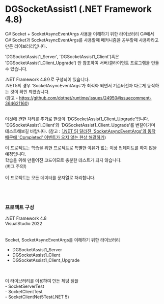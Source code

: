 # DGSocketAssist1 (.NET Framework 4.8)
C# Socket + SocketAsyncEventArgs 사용을 이해하기 위한 라이브러리
C#에서 C# Socket과 SocketAsyncEventArgs를 사용할때 메커니즘을 공부할때 사용하라고 만든 라이브러리입니다.

'DGSocketAssist1_Server', 'DGSocketAssist1_Client'(혹은 'DGSocketAssist1_Client_Upgrade') 만 참조하여 서버/클라이언트 프로그램을 만들 수 있습니다.

.NET Framework 4.8으로 구성되어 있습니다.<br />
.NET5의 경우 'SocketAsyncEventArgs'가 최적화 되면서 기존버전과 다르게 동작하는 것이 확인 되었습니다.<br />
(참고 - https://github.com/dotnet/runtime/issues/24950#issuecomment-364621160)<br />
<br />

이것에 관한 처리를 추가로 한것이 'DGSocketAssist1_Client_Upgrade'입니다.<br />
'DGSocketAssist1_Client'와 'DGSocketAssist1_Client_Upgrade'를 번갈아가며 테스트해보길 바랍니다.
(참고 : [[.NET 5] 달라진 'SocketAsyncEventArgs'의 동작 때문에 'Completed' 이벤트가 오지 않는 현상 해결하기](https://blog.danggun.net/11035))



이 프로젝트는 학습을 위한 프로젝트로 특별한 이유가 없는 이상 업데이트를 하지 않을 예정입니다.<br />
학습을 위해 만들어진 코드이므로 충분한 테스트가 되지 않습니다.<br />
(버그 주의!)<br />
<br />
이 프로젝트는 모든 데이터를 문자열로 처리합니다.<br />
<br />
<br />
<br />

### 프로젝트 구성
.NET Framework 4.8<br />
VisualStudio 2022<br />
<br />
<br />
Socket, SocketAsyncEventArgs를 이해하기 위한 라이브러리<br />
- DGSocketAssist1_Server<br />
- DGSocketAssist1_Client<br />
- DGSocketAssist1_Client_Upgrade<br />
<br />
<br />
이 라이브러리를 이용하여 만든 체팅 셈플<br />
- SocketServerTest<br />
- SocketClientTest<br />
- SocketClientNet5Test(.NET 5)<br />
